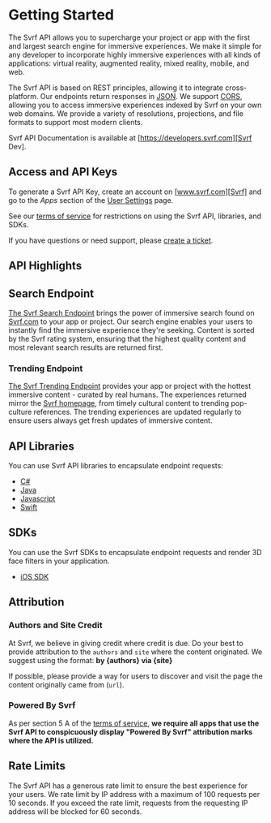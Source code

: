# Getting Started

The Svrf API allows you to supercharge your project or app with the first and largest search engine for immersive experiences. We make it simple for any developer to incorporate highly immersive experiences with all kinds of applications: virtual reality, augmented reality, mixed reality, mobile, and web.

The Svrf API is based on REST principles, allowing it to integrate cross-platform. Our endpoints return responses in [JSON][]. We support [CORS][], allowing you to access immersive experiences indexed by Svrf on your own web domains. We provide a variety of resolutions, projections, and file formats to support most modern clients.

Svrf API Documentation is available at [https://developers.svrf.com][Svrf Dev].

## Access and API Keys

To  generate a Svrf API Key, create an account on [www.svrf.com][Svrf] and go to the *Apps* section of the [User Settings][Svrf User Settings] page.

See our [terms of service][TOS] for restrictions on using the Svrf API, libraries, and SDKs.

If you have questions or need support, please [create a ticket][Support].

## API Highlights

## Search Endpoint

[The Svrf Search Endpoint][Docs Search] brings the power of immersive search found on [Svrf.com][Svrf] to your app or project. Our search engine enables your users to instantly find the immersive experience they're seeking. Content is sorted by the Svrf rating system, ensuring that the highest quality content and most relevant search results are returned first.

### Trending Endpoint

[The Svrf Trending Endpoint][Docs Trending] provides your app or project with the hottest immersive content - curated by real humans. The experiences returned mirror the [Svrf homepage][Svrf], from timely cultural content to trending pop-culture references. The trending experiences are updated regularly to ensure users always get fresh updates of immersive content.

## API Libraries

You can use Svrf API libraries to encapsulate endpoint requests:

* [C#][CSharp]
* [Java][]
* [Javascript][]
* [Swift][]

## SDKs

You can use the Svrf SDKs to encapsulate endpoint requests and render 3D face filters in your application.

* [iOS SDK][]

## Attribution

### Authors and Site Credit

At Svrf, we believe in giving credit where credit is due. Do your best to provide attribution to the `authors` and `site` where the content originated. We suggest using the format: __by {authors} via {site}__

If possible, please provide a way for users to discover and visit the page the content originally came from (`url`).

### Powered By Svrf

As per section 5 A of the [terms of service][TOS], __we require all apps that use the Svrf API to conspicuously display "Powered By Svrf" attribution marks where the API is utilized.__

## Rate Limits

The Svrf API has a generous rate limit to ensure the best experience for your users. We rate limit by IP address with a maximum of 100 requests per 10 seconds. If you exceed the rate limit, requests from the requesting IP address will be blocked for 60 seconds.

[API Email]: mailto:api@svrf.com
[CORS]: https://en.wikipedia.org/wiki/Cross-origin_resource_sharing
[CSharp]: https://github.com/Svrf/svrf-csharp-client
[Docs Search]: https://developers.svrf.com/#tag/Media/paths/~1vr~1search?q={q}/get
[Docs Trending]: https://developers.svrf.com/#tag/Media/paths/~1vr~1trending/get
[iOS SDK]: https://github.com/Svrf/svrf-ios-sdk
[Java]: https://github.com/Svrf/svrf-java-client
[Javascript]: https://github.com/Svrf/svrf-javascript-client
[JSON]: http://www.json.org/
[Support]: https://github.com/Svrf/svrf-api/issues/new/choose
[Svrf]: https://www.svrf.com
[Svrf Dev]: https://developers.svrf.com
[Svrf User Settings]: https://www.svrf.com/user/settings
[Swift]: https://github.com/Svrf/svrf-swift4-client
[TOS]: https://www.svrf.com/terms
